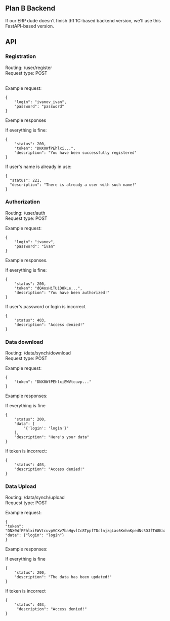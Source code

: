 ## Plan B Backend

If our ERP dude doesn't finish th1 1C-based backend version, we'll use this FastAPI-based version.

## API 

### Registration 

Routing: /user/register <br>
Request type: POST <br><br>

Example request: 

```
{
	"login": "ivanov_ivan",
	"password": "password"
}
```

Exemple responses <br>

If everything is fine: 

```
{
	"status": 200,
	"token": "DNX0WfPEhlxi...",
	"description": "You have been successfully registered"
}
```


If user's name is already in use: 

```
{
  "status": 221,
  "description": "There is already a user with such name!"
}
```

### Authorization 


Routing: /user/auth <br>
Request type: POST <br>

Example request: 

```
{
	"login": "ivanov",
	"password": "ivan"
}
```


Example responses. 

If everything is fine:

```
{
	"status": 200,
	"token": "dQ4osHiTU1D8kLe...",
	"description": "You have been authorized!"
}
```


If user's password or login is incorrect 

```
{
    "status": 403,
    "description": "Access denied!"
}
```

### Data download 

Routing: /data/synch/download <br> 
Request type: POST

Example request: 

```
{
    "token": "DNX0WfPEhlxiEWVtcuvp..."
}
```


Example responses: 

If everything is fine

```
{
	"status": 200,
	"data": [
		"{'login': 'login'}"
	],
	"description": "Here's your data"
}
```

If token is incorrect: 

```
{
    "status": 403,
    "description": "Access denied!"
}
```

### Data Upload

Routing: /data/synch/upload <br>
Request type: POST <br>

Example request: 

```
{
"token": "DNX0WfPEhlxiEWVtcuvpVCXv7baHgvlCc8TppfTDclnjzgLas6KnhnKpedNsSOJfTW8Kaa4aAaMzoAFoQlwjB9HXbx6tu7TmkzW23lZbAu1LizNfhdc1GhdskqsR0cz9rwDiigJv4sSAtFeum7sN4suVRv1CBa1E1z0BF4q6w0BGOAw6aAQBc8JDiEtC1Pi6rS9JMtCtZvco9jUeCGC2wSH4APvqwROrM6PnCdALwutkpDVGFzmaQcm3x7AH6y",
"data": {"login": "login"}
}
```

Example responses: 

If everything is fine

```
{
	"status": 200,
	"description": "The data has been updated!"
}
```


If token is incorrect 

```
{
    "status": 403,
     "description": "Access denied!"
}
```
